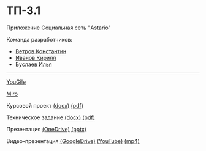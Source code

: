 # ТП-3.1
Приложение Социальная сеть "Astario"

Команда разработчиков:
- [Ветров Константин](https://github.com/phluoroGG)
- [Иванов Кирилл](https://github.com/CATyPH67)
- [Буслаев Илья](https://github.com/Smokee0)

---

[YouGile](https://ru.yougile.com/board/dc9ce8umvdzh)

[Miro](https://miro.com/app/board/uXjVMb0eRUM=/?share_link_id=119818405665)

Курсовой проект [(docx)](https://github.com/phluoroGG/TP-3.1/blob/main/Documentation/Курсовой%20проект.docx) [(pdf)](https://github.com/phluoroGG/TP-3.1/blob/main/Documentation/Курсовой%20проект.pdf)

Техническое задание [(docx)](https://github.com/phluoroGG/TP-3.1/blob/main/Documentation/Техническое%20задание.docx) [(pdf)](https://github.com/phluoroGG/TP-3.1/blob/main/Documentation/Техническое%20задание.pdf)

Презентация [(OneDrive)](https://1drv.ms/p/s!AkjcFKH763V9hQggBU83nCO48LCn) [(pptx)](https://github.com/phluoroGG/TP-3.1/blob/main/Documentation/Презентация%20Astario.pptx)

Видео-презентация [(GoogleDrive)](https://drive.google.com/file/d/1qkqEnmdbZxzNIRbBb3n0LC5bor6e0ghw/view) [(YouTube)](https://www.youtube.com/watch?v=wdl7K-jKSUQ) [(mp4)](https://github.com/phluoroGG/TP-3.1/blob/main/Documentation/Видео-презентация%20ТП%203-1.mp4)
